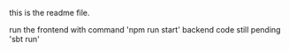 this is the readme file. 

run the frontend with command 'npm run start'
backend code still pending 'sbt run'